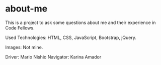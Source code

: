 # about-me
This is a project to ask some questions about me and their experience in Code Fellows.

Used Technologies: HTML, CSS, JavaScript, Bootstrap, jQuery.

Images: Not mine.

Driver: Mario Nishio
Navigator: Karina Amador